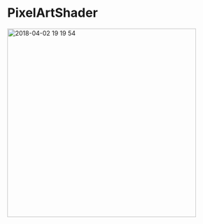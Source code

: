 # PixelArtShader

<img width="431" alt="2018-04-02 19 19 54" src="https://user-images.githubusercontent.com/21967550/38193073-14766db4-36ab-11e8-86aa-b4deddc05a93.png">
